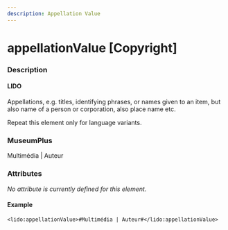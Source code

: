 ```yaml
---
description: Appellation Value
---
```


# appellationValue \[Copyright\]

### Description

#### LIDO

Appellations, e.g. titles, identifying phrases, or names given to an item, but also name of a person or corporation, also place name etc.

Repeat this element only for language variants.

### MuseumPlus

Multimédia \| Auteur

### Attributes

_No attribute is currently defined for this element._

#### Example

```markup
<lido:appellationValue>#Multimédia | Auteur#</lido:appellationValue>
```

